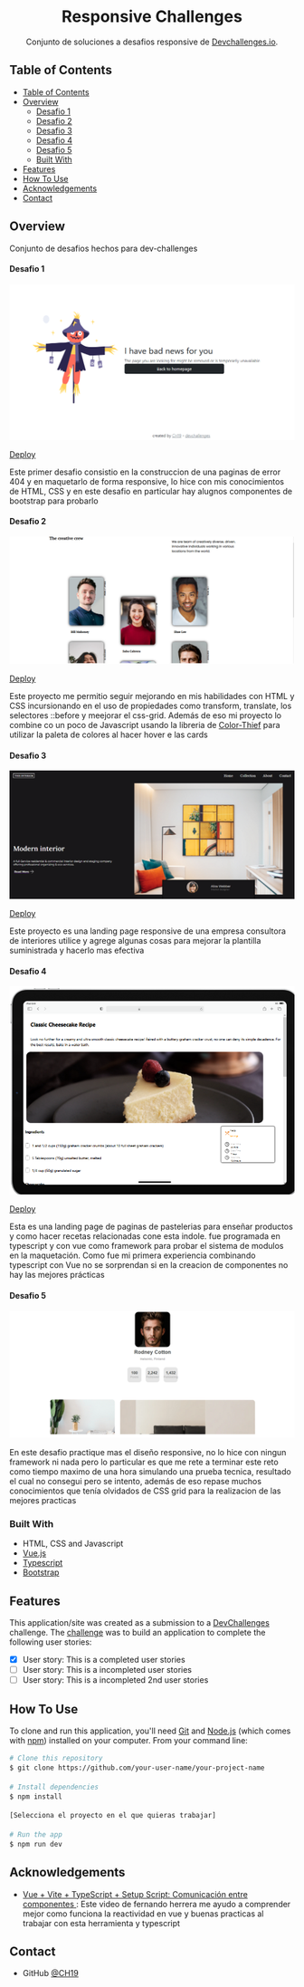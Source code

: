 <!-- Please update value in the {}  -->

<h1 align="center">Responsive Challenges</h1>

<div align="center">
   Conjunto de soluciones a desafios responsive de  <a href="http://devchallenges.io" target="_blank">Devchallenges.io</a>.
</div>


<!-- TABLE OF CONTENTS -->

## Table of Contents

- [Table of Contents](#table-of-contents)
- [Overview](#overview)
    - [Desafio 1](#desafio-1)
    - [Desafio 2](#desafio-2)
    - [Desafio 3](#desafio-3)
    - [Desafio 4](#desafio-4)
    - [Desafio 5](#desafio-5)
  - [Built With](#built-with)
- [Features](#features)
- [How To Use](#how-to-use)
- [Acknowledgements](#acknowledgements)
- [Contact](#contact)

<!-- OVERVIEW -->

## Overview

Conjunto de desafios hechos para dev-challenges


#### Desafio 1

![screenshot](./404-not-found-master/page-error-prev.png)

[Deploy](https://ch19.github.io/dev-challenges-responsive/404-not-found-master/idex.html)


Este primer desafio consistio en la construccion de una paginas de error 404 y en maquetarlo de forma responsive, lo hice con mis conocimientos de HTML, CSS y en este desafio en particular hay alugnos componentes de bootstrap para probarlo

#### Desafio 2

![screen](./my-team-page-master/page-team-prev.png)

[Deploy](https://ch19.github.io/dev-challenges-responsive/my-team-page-master/index.html)

Este proyecto me permitio seguir mejorando en mis habilidades con HTML y CSS incursionando en el uso de propiedades como transform, translate, los selectores ::before y meejorar el css-grid. Además de eso mi proyecto lo combine co un poco de Javascript usando la libreria de [Color-Thief](https://lokeshdhakar.com/projects/color-thief/) para utilizar la paleta de colores al hacer hover e las cards

#### Desafio 3

![screen](./Interior-Consultant/interior-consultant-master/assets/projectPhoto.png)

[Deploy](https://ch19.github.io/dev-challenges-responsive/Interior-Consultant/interior-consultant-master/index.html)

Este proyecto es una landing page responsive de una empresa consultora de interiores utilice y agrege algunas cosas para mejorar la plantilla suministrada y hacerlo mas efectiva

#### Desafio 4

![screen](./recipe-page/src/assets/recipe-page-preview.png)

[Deploy](https://6511bb836686c84ce69ab6ec--celebrated-liger-278b00.netlify.app/)

Esta es una landing page de paginas de pastelerias para enseñar productos y como hacer recetas relacionadas cone esta indole. fue programada en typescript y con vue como framework para probar el sistema de modulos en la maquetación. Como fue mi primera experiencia combinando typescript con Vue no se sorprendan si en la creacion de componentes no hay las mejores prácticas


#### Desafio 5

![screen](./my-gallery/my-gal-prev.png)

En este desafio practique mas el diseño responsive, no lo hice con ningun framework ni nada pero lo particular es que me rete a terminar este reto como tiempo maximo de una hora simulando una prueba tecnica, resultado el cual no consegui pero se intento, además de eso repase muchos conocimientos que tenía olvidados de CSS grid para la realizacion de las mejores practicas 

### Built With

<!-- This section should list any major frameworks that you built your project using. Here are a few examples.-->

- HTML, CSS and Javascript
- [Vue.js](https://vuejs.org/)
- [Typescript](https://www.typescriptlang.org/)
- [Bootstrap](https://getbootstrap.com/)

## Features

<!-- List the features of your application or follow the template. Don't share the figma file here :) -->

This application/site was created as a submission to a [DevChallenges](https://devchallenges.io/challenges) challenge. The [challenge](https://devchallenges.io/challenges/TtUjDt19eIHxNQ4n5jps) was to build an application to complete the following user stories:

- [x] User story: This is a completed user stories
- [ ] User story: This is a incompleted user stories
- [ ] User story: This is a incompleted 2nd user stories

## How To Use

To clone and run this application, you'll need [Git](https://git-scm.com) and [Node.js](https://nodejs.org/en/download/) (which comes with [npm](http://npmjs.com)) installed on your computer. From your command line:

```bash
# Clone this repository
$ git clone https://github.com/your-user-name/your-project-name

# Install dependencies
$ npm install

[Selecciona el proyecto en el que quieras trabajar]

# Run the app
$ npm run dev
```

## Acknowledgements

<!-- This section should list any articles or add-ons/plugins that helps you to complete the project. This is optional but it will help you in the future. For exmpale -->

- [ Vue + Vite + TypeScript + Setup Script: Comunicación entre componentes ](https://www.youtube.com/watch?v=lSEW2efUTEE&t=116s): Este video de fernando herrera me ayudo a comprender mejor como funciona la reactividad en vue y buenas practicas al trabajar con esta herramienta y typescript

## Contact

- GitHub [@CH19](https://github.com/CH19)
<!-- - Twitter [@your-twitter](https://{twitter.com/your-username}) -->
